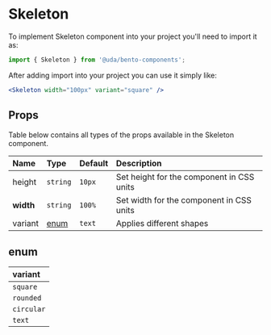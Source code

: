 # Skeleton

To implement Skeleton component into your project you'll need to import it as:

```jsx
import { Skeleton } from '@uda/bento-components';
```

After adding import into your project you can use it simply like:

```jsx
<Skeleton width="100px" variant="square" />
```

## Props

Table below contains all types of the props available in the Skeleton component.

| Name      | Type          | Default | Description                               |
| :-------- | :------------ | :------ | :---------------------------------------- |
| height    | `string`      | `10px`  | Set height for the component in CSS units |
| **width** | `string`      | `100%`  | Set width for the component in CSS units  |
| variant   | [enum](#enum) | `text`  | Applies different shapes                  |

## enum

| variant    |
| :--------- |
| `square`   |
| `rounded`  |
| `circular` |
| `text`     |
